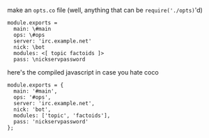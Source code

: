 make an `opts.co` file (well, anything that can be `require('./opts)`'d)

    module.exports =
      main: \#main
      ops: \#ops
      server: 'irc.example.net'
      nick: \bot
      modules: <[ topic factoids ]>
      pass: \nickservpassword

here's the compiled javascript in case you hate coco

    module.exports = {
      main: '#main',
      ops: '#ops',
      server: 'irc.example.net',
      nick: 'bot',
      modules: ['topic', 'factoids'],
      pass: 'nickservpassword'
    };